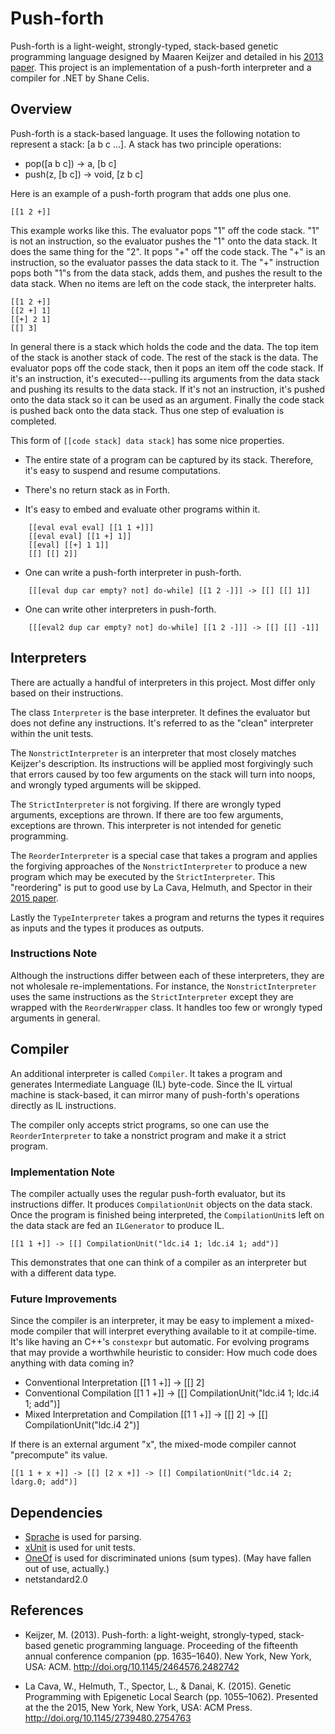 Push-forth
==========

Push-forth is a light-weight, strongly-typed, stack-based genetic programming language designed by Maaren Keijzer and detailed in his [2013 paper](https://www.lri.fr/~hansen/proceedings/2013/GECCO/companion/p1635.pdf).  This project is an implementation of a push-forth interpreter and a compiler for .NET by Shane Celis.

Overview
--------

Push-forth is a stack-based language.  It uses the following notation to represent a stack: [a b c ...].  A stack has two principle operations:

* pop([a b c]) -> a, [b c]
* push(z, [b c]) -> void, [z b c]

Here is an example of a push-forth program that adds one plus one.

    [[1 2 +]]

This example works like this.  The evaluator pops "1" off the code stack.  "1" is not an instruction, so the evaluator pushes the "1" onto the data stack.  It does the same thing for the "2".  It pops "+" off the code stack.  The "+" is an instruction, so the evaluator passes the data stack to it.  The "+" instruction pops both "1"s from the data stack, adds them, and pushes the result to the data stack.  When no items are left on the code stack, the interpreter halts.

    [[1 2 +]]
    [[2 +] 1]
    [[+] 2 1]
    [[] 3]

In general there is a stack which holds the code and the data.  The top item of the stack is another stack of code.  The rest of the stack is the data.  The evaluator pops off the code stack, then it pops an item off the code stack.  If it's an instruction, it's executed---pulling its arguments from the data stack and pushing its results to the data stack.  If it's not an instruction, it's pushed onto the data stack so it can be used as an argument.  Finally the code stack is pushed back onto the data stack.  Thus one step of evaluation is completed.

This form of `[[code stack] data stack]` has some nice properties.

* The entire state of a program can be captured by its stack.  Therefore, it's easy to suspend and resume computations.

* There's no return stack as in Forth.

* It's easy to embed and evaluate other programs within it.

```
    [[eval eval eval] [[1 1 +]]]
    [[eval eval] [[1 +] 1]]
    [[eval] [[+] 1 1]]
    [[] [[] 2]]
```

* One can write a push-forth interpreter in push-forth.
```
    [[[eval dup car empty? not] do-while] [[1 2 -]]] -> [[] [[] 1]]
```

* One can write other interpreters in push-forth.

```
    [[[eval2 dup car empty? not] do-while] [[1 2 -]]] -> [[] [[] -1]]
```

Interpreters
------------

There are actually a handful of interpreters in this project.  Most differ only based on their instructions.

The class `Interpreter` is the base interpreter.  It defines the evaluator but does not define any instructions.  It's referred to as the "clean" interpreter within the unit tests.

The `NonstrictInterpreter` is an interpreter that most closely matches Keijzer's description.  Its instructions will be applied most forgivingly such that errors caused by too few arguments on the stack will turn into noops, and wrongly typed arguments will be skipped.

The `StrictInterpreter` is not forgiving.  If there are wrongly typed arguments, exceptions are thrown.  If there are too few arguments, exceptions are thrown.  This interpreter is not intended for genetic programming.

The `ReorderInterpreter` is a special case that takes a program and applies the forgiving approaches of the `NonstrictInterpreter` to produce a new program which may be executed by the `StrictInterpreter`.  This "reordering" is put to good use by La Cava, Helmuth, and Spector in their [2015 paper](https://dl.acm.org/citation.cfm?id=2754763).

Lastly the `TypeInterpreter` takes a program and returns the types it requires as inputs and the types it produces as outputs.

### Instructions Note

Although the instructions differ between each of these interpreters, they are not wholesale re-implementations.  For instance, the `NonstrictInterpreter` uses the same instructions as the `StrictInterpreter` except they are wrapped with the `ReorderWrapper` class.  It handles too few or wrongly typed arguments in general.

Compiler
--------

An additional interpreter is called `Compiler`.  It takes a program and generates Intermediate Language (IL) byte-code.  Since the IL virtual machine is stack-based, it can mirror many of push-forth's operations directly as IL instructions.

The compiler only accepts strict programs, so one can use the `ReorderInterpreter` to take a nonstrict program and make it a strict program.

### Implementation Note

The compiler actually uses the regular push-forth evaluator, but its instructions differ.  It produces `CompilationUnit` objects on the data stack.  Once the program is finished being interpreted, the `CompilationUnit`s left on the data stack are fed an `ILGenerator` to produce IL.

    [[1 1 +]] -> [[] CompilationUnit("ldc.i4 1; ldc.i4 1; add")]

This demonstrates that one can think of a compiler as an interpreter but with a different data type.

### Future Improvements

Since the compiler is an interpreter, it may be easy to implement a mixed-mode compiler that will interpret everything available to it at compile-time.  It's like having an C++'s `constexpr` but automatic.  For evolving programs that may provide a worthwhile heuristic to consider: How much code does anything with data coming in?

* Conventional Interpretation
    [[1 1 +]] -> [[] 2]
* Conventional Compilation
    [[1 1 +]] -> [[] CompilationUnit("ldc.i4 1; ldc.i4 1; add")]
* Mixed Interpretation and Compilation
    [[1 1 +]] -> [[] 2] -> [[] CompilationUnit("ldc.i4 2")]

If there is an external argument "x", the mixed-mode compiler cannot "precompute" its value.

    [[1 1 + x +]] -> [[] [2 x +]] -> [[] CompilationUnit("ldc.i4 2; ldarg.0; add")]

Dependencies
------------

* [Sprache](https://github.com/sprache/Sprache) is used for parsing.
* [xUnit](https://xunit.github.io/docs/getting-started-dotnet-core.html) is used for unit tests.
* [OneOf](https://github.com/mcintyre321/OneOf) is used for discriminated unions (sum types).  (May have fallen out of use, actually.)
* netstandard2.0

References
----------

* Keijzer, M. (2013). Push-forth: a light-weight, strongly-typed, stack-based genetic programming language. Proceeding of the fifteenth annual conference companion (pp. 1635–1640). New York, New York, USA: ACM. http://doi.org/10.1145/2464576.2482742

* La Cava, W., Helmuth, T., Spector, L., & Danai, K. (2015). Genetic Programming with Epigenetic Local Search (pp. 1055–1062). Presented at the the 2015, New York, New York, USA: ACM Press. http://doi.org/10.1145/2739480.2754763
